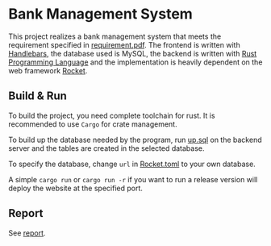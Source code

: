 # Bank Management System

This project realizes a bank management system that meets the requirement specified in  [requirement.pdf](doc\requirement.pdf). The frontend is written with [Handlebars](https://handlebarsjs.com/), the database used is MySQL, the backend is written with [Rust Programming Language](https://www.rust-lang.org/) and the implementation is heavily dependent on the web framework [Rocket](https://rocket.rs/). 

## Build & Run

To build the project, you need complete toolchain for rust. It is recommended to use `Cargo` for crate management. 

To build up the database needed by the program, run [up.sql](migrations\up.sql) on the backend server and the tables are created in the selected database. 

To specify the database, change `url` in  [Rocket.toml](Rocket.toml) to your own database. 

A simple `cargo run` or `cargo run -r` if you want to run a release version will deploy the website at the specified port. 

## Report

See [report](doc%5Creport.pdf). 